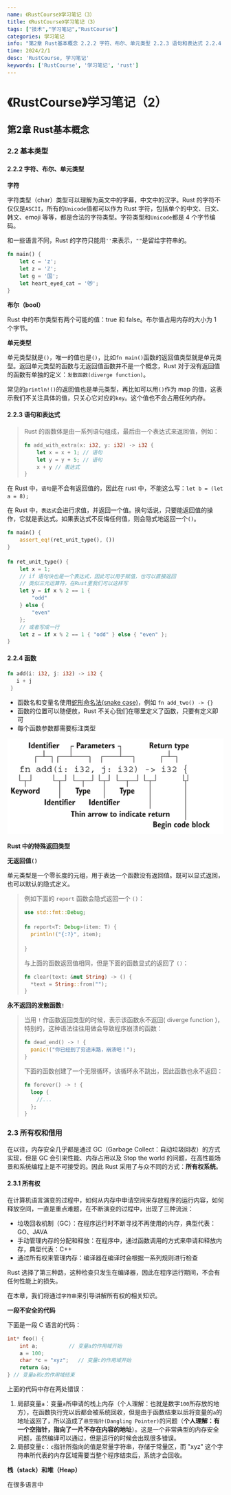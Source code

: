 ```yaml
---
name: 《RustCourse》学习笔记（3）
title: 《RustCourse》学习笔记（3）
tags: ["技术","学习笔记","RustCourse"]
categories: 学习笔记
info: "第2章 Rust基本概念 2.2.2 字符、布尔、单元类型 2.2.3 语句和表达式 2.2.4 函数 2.3 所有权和借用"
time: 2024/2/1
desc: 'RustCourse, 学习笔记'
keywords: ['RustCourse', '学习笔记', 'rust']
---
```


# 《RustCourse》学习笔记（2）

## 第2章 Rust基本概念

### 2.2 基本类型

#### 2.2.2 字符、布尔、单元类型

**字符**

字符类型（char）类型可以理解为英文中的字幕，中文中的汉字。Rust 的字符不仅仅是`ASCII`，所有的`Unicode`值都可以作为 Rust 字符，包括单个的中文、日文、韩文、emoji 等等，都是合法的字符类型。字符类型和`Unicode`都是 4 个字节编码。

和一些语言不同，Rust 的字符只能用`''`来表示，`""`是留给字符串的。

```rust
fn main() {
    let c = 'z';
    let z = 'ℤ';
    let g = '国';
    let heart_eyed_cat = '😻';
}
```

**布尔（bool）**

Rust 中的布尔类型有两个可能的值：true 和 false。布尔值占用内存的大小为 1 个字节。

**单元类型**

单元类型就是`()`，唯一的值也是`()`，比如`fn main()`函数的返回值类型就是单元类型。返回单元类型的函数与无返回值函数并不是一个概念，Rust 对于没有返回值的函数有单独的定义：`发散函数(diverge function)`。

常见的`println!()`的返回值也是单元类型，再比如可以用`()`作为 map 的值，这表示我们不关注具体的值，只关心它对应的`key`。这个值也不会占用任何内存。

#### 2.2.3 语句和表达式

> Rust 的函数体是由一系列语句组成，最后由一个表达式来返回值，例如：
>
> ```rust
> fn add_with_extra(x: i32, y: i32) -> i32 {
>     let x = x + 1; // 语句
>     let y = y + 5; // 语句
>     x + y // 表达式
> }
> ```

在 Rust 中，`语句`是不会有返回值的，因此在 rust 中，不能这么写：`let b = (let a = 8);`

在 Rust 中，`表达式`会进行求值，并返回一个值。换句话说，只要能返回值的操作，它就是表达式。如果表达式不反悔任何值，则会隐式地返回一个`()`。

```rust
fn main() {
    assert_eq!(ret_unit_type(), ())
}

fn ret_unit_type() {
    let x = 1;
    // if 语句块也是一个表达式，因此可以用于赋值，也可以直接返回
    // 类似三元运算符，在Rust里我们可以这样写
    let y = if x % 2 == 1 {
        "odd"
    } else {
        "even"
    };
    // 或者写成一行
    let z = if x % 2 == 1 { "odd" } else { "even" };
}
```

#### 2.2.4 函数

```rust
fn add(i: i32, j: i32) -> i32 {
   i + j
 }
```

- 函数名和变量名使用[蛇形命名法(snake case)](https://course.rs/practice/naming.html)，例如 `fn add_two() -> {}`
- 函数的位置可以随便放，Rust 不关心我们在哪里定义了函数，只要有定义即可
- 每个函数参数都需要标注类型

![2-1.png](./images/2-1.png)

**Rust 中的特殊返回类型**

**无返回值`()`**

单元类型是一个零长度的元组，用于表达一个函数没有返回值。既可以显式返回，也可以默认的隐式定义。

> 例如下面的 `report` 函数会隐式返回一个 `()`：
>
> ```rust
> use std::fmt::Debug;
> 
> fn report<T: Debug>(item: T) {
>   println!("{:?}", item);
> 
> }
> ```
>
> 与上面的函数返回值相同，但是下面的函数显式的返回了 `()`：
>
> ```rust
> fn clear(text: &mut String) -> () {
>   *text = String::from("");
> }
> ```

**永不返回的发散函数`!`**

> 当用 `!` 作函数返回类型的时候，表示该函数永不返回( diverge function )，特别的，这种语法往往用做会导致程序崩溃的函数：
>
> ```rust
> fn dead_end() -> ! {
>   panic!("你已经到了穷途末路，崩溃吧！");
> }
> ```
>
> 下面的函数创建了一个无限循环，该循环永不跳出，因此函数也永不返回：
>
> ```rust
> fn forever() -> ! {
>   loop {
>     //...
>   };
> }
> ```

### 2.3 所有权和借用

在以往，内存安全几乎都是通过 GC（Garbage Collect：自动垃圾回收）的方式实现，但是 GC 会引来性能、内存占用以及 Stop the world 的问题，在高性能场景和系统编程上是不可接受的。因此 Rust 采用了与众不同的方式：**所有权系统**。

#### 2.3.1 所有权

在计算机语言演变的过程中，如何从内存中申请空间来存放程序的运行内容，如何释放空间，一直是重点难题，在不断演变的过程中，出现了三种流派：

- 垃圾回收机制（GC）：在程序运行时不断寻找不再使用的内存，典型代表：GO、JAVA
- 手动管理内存的分配和释放：在程序中，通过函数调用的方式来申请和释放内存，典型代表：C++
- 通过所有权来管理内存：编译器在编译时会根据一系列规则进行检查

Rust 选择了第三种路，这种检查只发生在编译器，因此在程序运行期间，不会有任何性能上的损失。

在本章，我们将通过`字符串`来引导讲解所有权的相关知识。

**一段不安全的代码**

下面是一段 C 语言的代码：

```c
int* foo() {
    int a;          // 变量a的作用域开始
    a = 100;
    char *c = "xyz";   // 变量c的作用域开始
    return &a;
} // 变量a和c的作用域结束
```

上面的代码中存在两处错误：

1. 局部变量`a`：变量`a`所申请的栈上内存（个人理解：也就是数字`100`所存放的地方），在函数执行完以后都会被系统回收，但是由于函数结束以后将变量的`a`的地址返回了，所以造成了`悬空指针(Dangling Pointer)`的问题（**个人理解：有一个空指针，指向了一片不存在内容的地址**）。这是一个非常典型的内存安全问题，虽然编译可以通过，但是运行的时候会出现很多错误。
2. 局部变量`c`：`c`指针所指向的值是常量字符串，存储于常量区，而 "xyz" 这个字符串所代表的内存区域需要当整个程序结束后，系统才会回收。

**栈（stack）和堆（Heap）**

在很多语言中
























